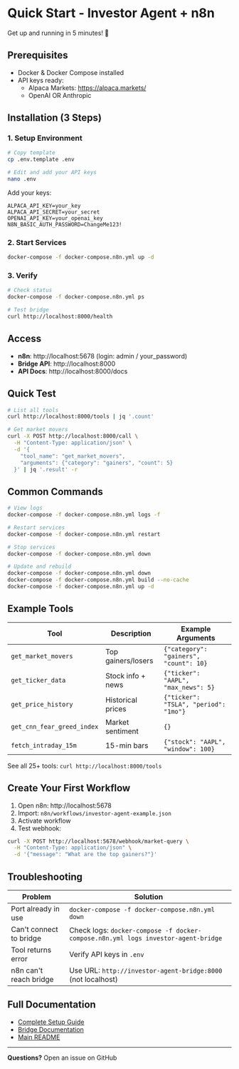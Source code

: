 # Quick Start - Investor Agent + n8n

Get up and running in 5 minutes! 🚀

## Prerequisites

- Docker & Docker Compose installed
- API keys ready:
  - Alpaca Markets: https://alpaca.markets/
  - OpenAI OR Anthropic

## Installation (3 Steps)

### 1. Setup Environment

```bash
# Copy template
cp .env.template .env

# Edit and add your API keys
nano .env
```

Add your keys:
```env
ALPACA_API_KEY=your_key
ALPACA_API_SECRET=your_secret
OPENAI_API_KEY=your_openai_key
N8N_BASIC_AUTH_PASSWORD=ChangeMe123!
```

### 2. Start Services

```bash
docker-compose -f docker-compose.n8n.yml up -d
```

### 3. Verify

```bash
# Check status
docker-compose -f docker-compose.n8n.yml ps

# Test bridge
curl http://localhost:8000/health
```

## Access

- **n8n**: http://localhost:5678 (login: admin / your_password)
- **Bridge API**: http://localhost:8000
- **API Docs**: http://localhost:8000/docs

## Quick Test

```bash
# List all tools
curl http://localhost:8000/tools | jq '.count'

# Get market movers
curl -X POST http://localhost:8000/call \
  -H "Content-Type: application/json" \
  -d '{
    "tool_name": "get_market_movers",
    "arguments": {"category": "gainers", "count": 5}
  }' | jq '.result' -r
```

## Common Commands

```bash
# View logs
docker-compose -f docker-compose.n8n.yml logs -f

# Restart services
docker-compose -f docker-compose.n8n.yml restart

# Stop services
docker-compose -f docker-compose.n8n.yml down

# Update and rebuild
docker-compose -f docker-compose.n8n.yml down
docker-compose -f docker-compose.n8n.yml build --no-cache
docker-compose -f docker-compose.n8n.yml up -d
```

## Example Tools

| Tool | Description | Example Arguments |
|------|-------------|-------------------|
| `get_market_movers` | Top gainers/losers | `{"category": "gainers", "count": 10}` |
| `get_ticker_data` | Stock info + news | `{"ticker": "AAPL", "max_news": 5}` |
| `get_price_history` | Historical prices | `{"ticker": "TSLA", "period": "1mo"}` |
| `get_cnn_fear_greed_index` | Market sentiment | `{}` |
| `fetch_intraday_15m` | 15-min bars | `{"stock": "AAPL", "window": 100}` |

See all 25+ tools: `curl http://localhost:8000/tools`

## Create Your First Workflow

1. Open n8n: http://localhost:5678
2. Import: `n8n/workflows/investor-agent-example.json`
3. Activate workflow
4. Test webhook:

```bash
curl -X POST http://localhost:5678/webhook/market-query \
  -H "Content-Type: application/json" \
  -d '{"message": "What are the top gainers?"}'
```

## Troubleshooting

| Problem | Solution |
|---------|----------|
| Port already in use | `docker-compose -f docker-compose.n8n.yml down` |
| Can't connect to bridge | Check logs: `docker-compose -f docker-compose.n8n.yml logs investor-agent-bridge` |
| Tool returns error | Verify API keys in `.env` |
| n8n can't reach bridge | Use URL: `http://investor-agent-bridge:8000` (not localhost) |

## Full Documentation

- [Complete Setup Guide](N8N_SETUP_GUIDE.md)
- [Bridge Documentation](BRIDGE_README.md)
- [Main README](README.md)

---

**Questions?** Open an issue on GitHub
